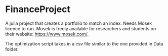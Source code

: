 # FinanceProject
A julia project that creates a portfolio to match an index. Needs Mosek licence to run. Mosek is freely available for researchers and students on their website: https://www.mosek.com/.

The optimization script takes in a csv file similar to the one provided in Data folder. 
